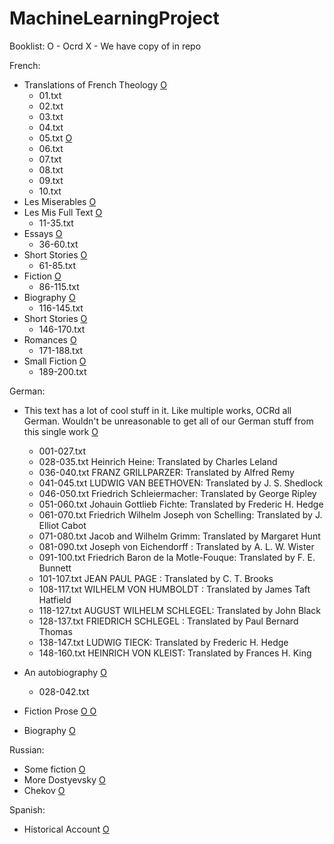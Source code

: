 MachineLearningProject
======================

Booklist:
  O - Ocrd
  X - We have copy of in repo

French:

[  ](http://vufind.carli.illinois.edu/vf-uiu/Record/uiu_6313600)
[  ](http://vufind.carli.illinois.edu/vf-uiu/Record/uiu_5150708)
[  ](http://vufind.carli.illinois.edu/vf-uiu/Record/hat_364981)
[  ](http://books.google.com/books?id=vP4aAAAAYAAJ&source=gbs_book_other_versions)
- Translations of French Theology
[O ](http://vufind.carli.illinois.edu/vf-uiu/Record/hat_863349)
    - 01.txt
    - 02.txt
    - 03.txt
    - 04.txt
    - 05.txt
[O ](http://vufind.carli.illinois.edu/vf-uiu/Record/hat_1234549)
    - 06.txt
    - 07.txt
    - 08.txt
    - 09.txt
    - 10.txt
- Les Miserables
[O ](http://vufind.carli.illinois.edu/vf-uiu/Record/hat_327232)
- Les Mis Full Text
[O ](http://www.gutenberg.org/ebooks/135)
    - 11-35.txt
- Essays
[O ](http://www.gutenberg.org/ebooks/3600)
    - 36-60.txt
- Short Stories
[O ](http://www.gutenberg.org/ebooks/3090)
    - 61-85.txt
- Fiction
[O ](http://www.gutenberg.org/ebooks/1200)
    - 86-115.txt
- Biography
[O ](http://www.gutenberg.org/ebooks/3567)
    - 116-145.txt
- Short Stories
[O ](http://www.gutenberg.org/ebooks/18575)
    - 146-170.txt
- Romances
[O ](http://www.gutenberg.org/ebooks/11417)
    - 171-188.txt
- Small Fiction
[O ](http://www.gutenberg.org/ebooks/4017)
    - 189-200.txt

German:

- This text has a lot of cool stuff in it. Like multiple works, OCRd all German.
  Wouldn't be unreasonable to get all of our German stuff from this single work
[O ](http://vufind.carli.illinois.edu/vf-uiu/Record/hat_1129679)
    - 001-027.txt
    - 028-035.txt  Heinrich Heine: Translated by Charles Leland
    - 036-040.txt  FRANZ GRILLPARZER: Translated by Alfred Remy
    - 041-045.txt  LUDWIG VAN BEETHOVEN: Translated by J. S. Shedlock
    - 046-050.txt  Friedrich Schleiermacher: Translated by George Ripley
    - 051-060.txt  Johauin Gottlieb Fichte: Translated by Frederic H. Hedge
    - 061-070.txt  Friedrich Wilhelm Joseph von Schelling: Translated by J. Elliot Cabot
    - 071-080.txt  Jacob and Wilhelm Grimm: Translated by Margaret Hunt
    - 081-090.txt  Joseph von Eichendorff : Translated by A. L. W. Wister
    - 091-100.txt  Friedrich Baron de la Motle-Fouque: Translated by F. E. Bunnett
    - 101-107.txt  JEAN PAUL PAGE : Translated by C. T. Brooks
    - 108-117.txt  WILHELM VON HUMBOLDT : Translated by James Taft Hatfield
    - 118-127.txt  AUGUST WILHELM SCHLEGEL: Translated by John Black
    - 128-137.txt  FRIEDRICH SCHLEGEL : Translated by Paul Bernard Thomas
    - 138-147.txt  LUDWIG TIECK: Translated by Frederic H. Hedge
    - 148-160.txt  HEINRICH VON KLEIST: Translated by Frances H. King

- An autobiography
[O ](http://vufind.carli.illinois.edu/vf-uiu/Record/hat_345123)
    - 028-042.txt
- Fiction Prose
[O ](http://www.gutenberg.org/ebooks/6852)
[O ](http://www.gutenberg.org/ebooks/2527)
- Biography
[O ](http://www.gutenberg.org/ebooks/35041)

Russian:
- Some fiction
[O ](http://vufind.carli.illinois.edu/vf-uiu/Record/hat_1244554)
- More Dostyevsky
[O ](http://www.gutenberg.org/ebooks/2197)
- Chekov
[O ](http://www.gutenberg.org/ebooks/13505)

Spanish:
- Historical Account
[O ](http://www.gutenberg.org/ebooks/20321)

